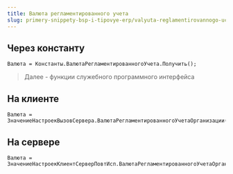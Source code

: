 ```yaml
---
title: Валюта регламентированного учета
slug: primery-snippety-bsp-i-tipovye-erp/valyuta-reglamentirovannogo-ucheta
---
```


## Через константу
```bsl
Валюта = Константы.ВалютаРегламентированногоУчета.Получить();
```

> Далее - функции служебного программного интерфейса
## На клиенте
```bsl
Валюта = ЗначениеНастроекВызовСервера.ВалютаРегламентированногоУчетаОрганизации(Организация);
```

## На сервере
```bsl
Валюта = ЗначениеНастроекКлиентСерверПовтИсп.ВалютаРегламентированногоУчетаОрганизации(Организация);
```